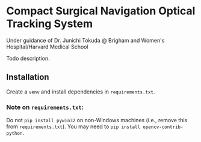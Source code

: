 # Compact Surgical Navigation Optical Tracking System

Under guidance of Dr. Junichi Tokuda @ Brigham and Women's Hospital/Harvard Medical School

Todo description.

## Installation

Create a `venv` and install dependencies in `requirements.txt`.

### Note on `requirements.txt`:

Do not `pip install pywin32` on non-Windows machines (i.e., remove this from `requirements.txt`). You may need to `pip install opencv-contrib-python`.
